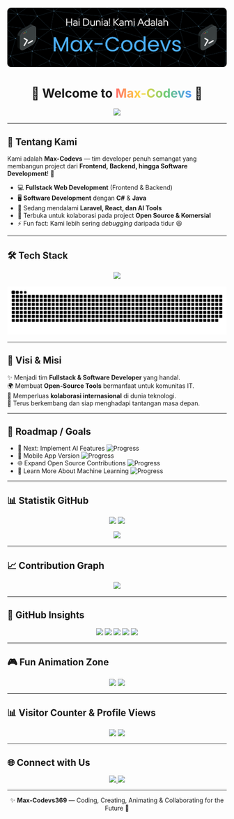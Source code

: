 ![Max-Codevs Banner](img/profile.png)

<h1 align="center">
  🚀 Welcome to <span style="background: linear-gradient(90deg, #FF6B6B, #FFD93D, #6BCB77, #4D96FF); -webkit-background-clip: text; color: transparent;">Max-Codevs</span> 👋
</h1>

<p align="center">
  <img src="https://readme-typing-svg.herokuapp.com?font=Fira+Code&weight=600&size=24&pause=1000&center=true&vCenter=true&random=false&width=650&lines=Fullstack+Web+%26+Software+Developers;Open+Source+%26+Collaboration+Enthusiasts;Debugging+More+Than+Sleeping+😆;Always+Learning+New+Techs+🔥;Coding+Like+Gamers+🎮" />
</p>

---

## 🌟 Tentang Kami  
Kami adalah **Max-Codevs** — tim developer penuh semangat yang membangun project dari **Frontend, Backend, hingga Software Development**! 🎯  

- 💻 **Fullstack Web Development** (Frontend & Backend)  
- 🖥️ **Software Development** dengan **C#** & **Java**  
- 🌱 Sedang mendalami **Laravel, React, dan AI Tools**  
- 🤝 Terbuka untuk kolaborasi pada project **Open Source & Komersial**  
- ⚡ Fun fact: Kami lebih sering *debugging* daripada tidur 😆  

---

## 🛠️ Tech Stack  

<p align="center">
  <img src="https://skillicons.dev/icons?i=html,css,js,php,dart,laravel,mysql,react,nodejs,java,flutter,cs,git,github,vscode,bootstrap,postman,tailwind&perline=9" />
</p>

<p align="center">
  <img src="https://github.com/Platane/snk/raw/output/github-contribution-grid-snake.svg" alt="snake animation" />
</p>


---

## 🎯 Visi & Misi  

✨ Menjadi tim **Fullstack & Software Developer** yang handal.  
🌍 Membuat **Open-Source Tools** bermanfaat untuk komunitas IT.  
🤝 Memperluas **kolaborasi internasional** di dunia teknologi.  
🚀 Terus berkembang dan siap menghadapi tantangan masa depan.  

---


## 🎯 Roadmap / Goals  

- 🔨 Next: Implement AI Features ![Progress](https://img.shields.io/badge/Progress-40%25-yellow)
- 📱 Mobile App Version ![Progress](https://img.shields.io/badge/Progress-70%25-blue)
- 🌐 Expand Open Source Contributions ![Progress](https://img.shields.io/badge/Progress-30%25-red)
- 🤖 Learn More About Machine Learning ![Progress](https://img.shields.io/badge/Progress-20%25-green)

---


## 📊 Statistik GitHub  

<p align="center">
  <img src="https://github-readme-stats.vercel.app/api?username=max-codevs369&show_icons=true&theme=radical" height="160" />
  <img src="https://github-readme-streak-stats.herokuapp.com/?user=max-codevs369&theme=radical" height="160" />
</p>

<p align="center">
  <img src="https://github-readme-stats.vercel.app/api/top-langs/?username=max-codevs369&layout=compact&theme=radical" height="160" />
</p>

---

## 📈 Contribution Graph  

<p align="center">
  <img src="https://github-readme-activity-graph.vercel.app/graph?username=max-codevs369&theme=tokyo-night" />
</p>

---

## 📌 GitHub Insights  

<p align="center">
  <img src="https://github-profile-summary-cards.vercel.app/api/cards/profile-details?username=max-codevs369&theme=radical" />
  <img src="https://github-profile-summary-cards.vercel.app/api/cards/repos-per-language?username=max-codevs369&theme=radical" />
  <img src="https://github-profile-summary-cards.vercel.app/api/cards/most-commit-language?username=max-codevs369&theme=radical" />
  <img src="https://github-profile-summary-cards.vercel.app/api/cards/stats?username=max-codevs369&theme=radical" />
  <img src="https://github-profile-summary-cards.vercel.app/api/cards/productive-time?username=max-codevs369&theme=radical&utcOffset=8" />
</p>

---

## 🎮 Fun Animation Zone  

<p align="center">
  <img src="https://media.giphy.com/media/qgQUggAC3Pfv687qPC/giphy.gif" width="250" />
  <img src="https://media.giphy.com/media/L1R1tvI9svkIWwpVYr/giphy.gif" width="250" />
</p>

---

## 📊 Visitor Counter & Profile Views  

<p align="center">
  <img src="https://komarev.com/ghpvc/?username=max-codevs369&label=Profile%20Views&color=blueviolet&style=flat" />
  <img src="https://hits.sh/github.com/max-codevs369.svg?style=for-the-badge&label=visitors&color=blue" />
</p>

---


## 🌐 Connect with Us  

<p align="center">
  <a href="https://github.com/max-codevs369">
    <img src="https://img.shields.io/badge/GitHub-0D1117?style=for-the-badge&logo=github&logoColor=white">
  </a>
  <a href="mailto:rplsmknlintaubuo@gmail.com">
    <img src="https://img.shields.io/badge/Email-D14836?style=for-the-badge&logo=gmail&logoColor=white">
  </a>
</p>

---

<p align="center">✨ <b>Max-Codevs369</b> — Coding, Creating, Animating & Collaborating for the Future 🚀</p>

